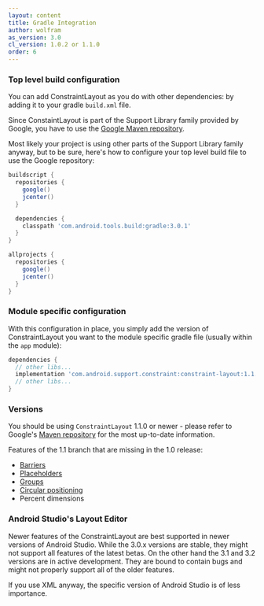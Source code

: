 ```yaml
---
layout: content
title: Gradle Integration
author: wolfram
as_version: 3.0
cl_version: 1.0.2 or 1.1.0
order: 6
---
```


### Top level build configuration
You can add ConstraintLayout as you do with other dependencies: by adding it to your gradle `build.xml` file.

Since ConstaintLayout is part of the Support Library family provided by Google, you have to use the [Google Maven repository](https://developer.android.com/studio/build/dependencies.html#google-maven).

Most likely your project is using other parts of the Support Library family anyway, but to be sure, here's how to configure your top level build file to use the Google repository:

```gradle
buildscript {
  repositories {
    google()
    jcenter()
  }

  dependencies {
    classpath 'com.android.tools.build:gradle:3.0.1'
  }
}

allprojects {
  repositories {
    google()
    jcenter()
  }
}
```

### Module specific configuration
With this configuration in place, you simply add the version of ConstraintLayout you want to the module specific gradle file (usually within the `app` module):

```gradle
dependencies {
  // other libs...
  implementation 'com.android.support.constraint:constraint-layout:1.1.0'
  // other libs...
}
```

### Versions
You should be using `ConstraintLayout` 1.1.0 or newer - please refer to Google's [Maven repository](https://dl.google.com/dl/android/maven2/com/android/support/constraint/group-index.xml) for the most up-to-date information.

Features of the 1.1 branch that are missing in the 1.0 release:
* [Barriers](barriers.html)
* [Placeholders](https://developer.android.com/reference/android/support/constraint/Placeholder.html)
* [Groups](https://developer.android.com/reference/android/support/constraint/Group.html)
* [Circular positioning](https://developer.android.com/reference/android/support/constraint/ConstraintLayout.html#CircularPositioning)
* Percent dimensions

### Android Studio's Layout Editor
Newer features of the ConstraintLayout are best supported in newer versions of Android Studio. While the 3.0.x versions are stable, they might not support all features of the latest betas. On the other hand the 3.1 and 3.2 versions are in active development. They are bound to contain bugs and might not properly support all of the older features.

If you use XML anyway, the specific version of Android Studio is of less importance.

